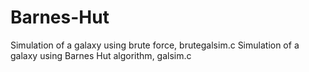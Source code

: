 # Barnes-Hut

Simulation of a galaxy using brute force, brutegalsim.c
Simulation of a galaxy using Barnes Hut algorithm, galsim.c
